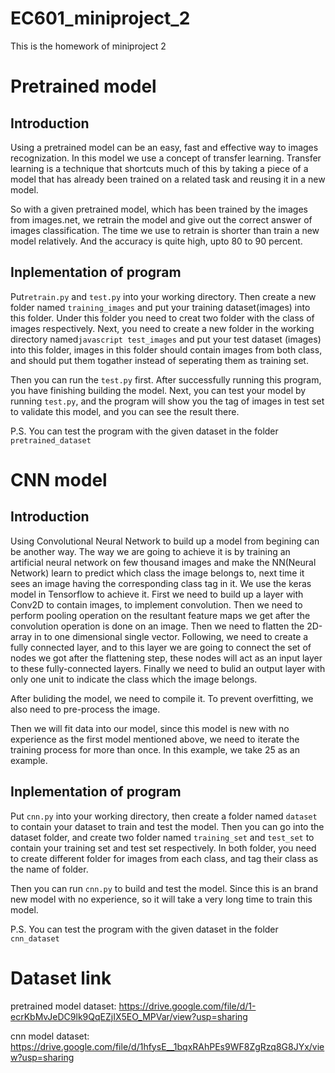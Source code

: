 # EC601_miniproject_2
This is the homework of miniproject 2

# Pretrained model
## Introduction
Using a pretrained model can be an easy, fast and effective way to images recognization. In this model we use a concept of transfer learning.
Transfer learning is a technique that shortcuts much of this by taking a piece of a model that has already been trained on a related task and reusing it in a new model. 

So with a given pretrained model, which has been trained by the images from images.net, we retrain the model and give out the correct answer of images classification. The time we use to retrain is shorter than train a new model relatively. And the accuracy is quite high, upto 80 to 90 percent.

## Inplementation of program
Put```retrain.py``` and ```test.py``` into your working directory. Then create a new folder named ```training_images``` and put your training dataset(images) into this folder. Under this folder you need to creat two folder with the class of images respectively. Next, you need to create a new folder in the working directory named```javascript test_images``` and put your test dataset (images) into this folder, images in this folder should contain images from both class, and should put them togather instead of seperating them as training set.

Then you can run the ```test.py``` first. After successfully running this program, you have finishing building the model. Next, you can test your model by running  ```test.py```, and the program will show you the tag of images in test set to validate this model, and you can see the result there.

P.S. You can test the program with the given dataset in the folder ```pretrained_dataset```


# CNN model
## Introduction
Using Convolutional Neural Network to build up a model from begining can be another way. The way we are going to achieve it is by training an artificial neural network on few thousand images and make the NN(Neural Network) learn to predict which class the image belongs to, next time it sees an image having the corresponding class tag in it. We use the keras model in Tensorflow to achieve it.
First we need to build up a layer with Conv2D to contain images, to implement convolution. Then we need to perform pooling operation on the resultant feature maps we get after the convolution operation is done on an image. Then we need to flatten the 2D-array in to one dimensional single vector. Following, we need to create a fully connected layer, and to this layer we are going to connect the set of nodes we got after the flattening step, these nodes will act as an input layer to these fully-connected layers. Finally we need to bulid an output layer with only one unit to indicate the class which the image belongs. 

After buliding the model, we need to compile it. To prevent overfitting, we also need to pre-process the image.

Then we will fit data into our model, since this model is new with no experience as the first model mentioned above, we need to iterate the training process for more than once. In this example, we take 25 as an example.

## Inplementation of program
Put ```cnn.py``` into your working directory, then create a folder named ```dataset``` to contain your dataset to train and test the model. Then you can go into the dataset folder, and create two folder named ```training_set``` and ```test_set``` to contain your training set and test set respectively. In both folder, you need to create different folder for images from each class, and tag their class as the name of folder.

Then you can run ```cnn.py``` to build and test the model. Since this is an brand new model with no experience, so it will take a very long time to train this model.

P.S. You can test the program with the given dataset in the folder ```cnn_dataset```

Dataset link
===================
pretrained model dataset: https://drive.google.com/file/d/1-ecrKbMvJeDC9lk9QqEZjIX5EO_MPVar/view?usp=sharing

cnn model dataset: https://drive.google.com/file/d/1hfysE__1bqxRAhPEs9WF8ZgRzq8G8JYx/view?usp=sharing
